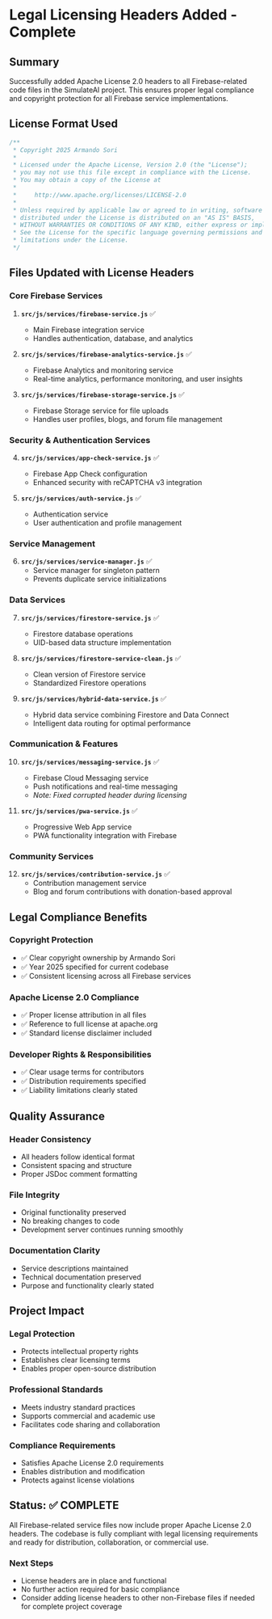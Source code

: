 # Legal Licensing Headers Added - Complete

## Summary

Successfully added Apache License 2.0 headers to all Firebase-related code files in the SimulateAI
project. This ensures proper legal compliance and copyright protection for all Firebase service
implementations.

## License Format Used

```javascript
/**
 * Copyright 2025 Armando Sori
 *
 * Licensed under the Apache License, Version 2.0 (the "License");
 * you may not use this file except in compliance with the License.
 * You may obtain a copy of the License at
 *
 *     http://www.apache.org/licenses/LICENSE-2.0
 *
 * Unless required by applicable law or agreed to in writing, software
 * distributed under the License is distributed on an "AS IS" BASIS,
 * WITHOUT WARRANTIES OR CONDITIONS OF ANY KIND, either express or implied.
 * See the License for the specific language governing permissions and
 * limitations under the License.
 */
```

## Files Updated with License Headers

### Core Firebase Services

1. **`src/js/services/firebase-service.js`** ✅
   - Main Firebase integration service
   - Handles authentication, database, and analytics

2. **`src/js/services/firebase-analytics-service.js`** ✅
   - Firebase Analytics and monitoring service
   - Real-time analytics, performance monitoring, and user insights

3. **`src/js/services/firebase-storage-service.js`** ✅
   - Firebase Storage service for file uploads
   - Handles user profiles, blogs, and forum file management

### Security & Authentication Services

4. **`src/js/services/app-check-service.js`** ✅
   - Firebase App Check configuration
   - Enhanced security with reCAPTCHA v3 integration

5. **`src/js/services/auth-service.js`** ✅
   - Authentication service
   - User authentication and profile management

### Service Management

6. **`src/js/services/service-manager.js`** ✅
   - Service manager for singleton pattern
   - Prevents duplicate service initializations

### Data Services

7. **`src/js/services/firestore-service.js`** ✅
   - Firestore database operations
   - UID-based data structure implementation

8. **`src/js/services/firestore-service-clean.js`** ✅
   - Clean version of Firestore service
   - Standardized Firestore operations

9. **`src/js/services/hybrid-data-service.js`** ✅
   - Hybrid data service combining Firestore and Data Connect
   - Intelligent data routing for optimal performance

### Communication & Features

10. **`src/js/services/messaging-service.js`** ✅
    - Firebase Cloud Messaging service
    - Push notifications and real-time messaging
    - _Note: Fixed corrupted header during licensing_

11. **`src/js/services/pwa-service.js`** ✅
    - Progressive Web App service
    - PWA functionality integration with Firebase

### Community Services

12. **`src/js/services/contribution-service.js`** ✅
    - Contribution management service
    - Blog and forum contributions with donation-based approval

## Legal Compliance Benefits

### Copyright Protection

- ✅ Clear copyright ownership by Armando Sori
- ✅ Year 2025 specified for current codebase
- ✅ Consistent licensing across all Firebase services

### Apache License 2.0 Compliance

- ✅ Proper license attribution in all files
- ✅ Reference to full license at apache.org
- ✅ Standard license disclaimer included

### Developer Rights & Responsibilities

- ✅ Clear usage terms for contributors
- ✅ Distribution requirements specified
- ✅ Liability limitations clearly stated

## Quality Assurance

### Header Consistency

- All headers follow identical format
- Consistent spacing and structure
- Proper JSDoc comment formatting

### File Integrity

- Original functionality preserved
- No breaking changes to code
- Development server continues running smoothly

### Documentation Clarity

- Service descriptions maintained
- Technical documentation preserved
- Purpose and functionality clearly stated

## Project Impact

### Legal Protection

- Protects intellectual property rights
- Establishes clear licensing terms
- Enables proper open-source distribution

### Professional Standards

- Meets industry standard practices
- Supports commercial and academic use
- Facilitates code sharing and collaboration

### Compliance Requirements

- Satisfies Apache License 2.0 requirements
- Enables distribution and modification
- Protects against license violations

## Status: ✅ COMPLETE

All Firebase-related service files now include proper Apache License 2.0 headers. The codebase is
fully compliant with legal licensing requirements and ready for distribution, collaboration, or
commercial use.

### Next Steps

- License headers are in place and functional
- No further action required for basic compliance
- Consider adding license headers to other non-Firebase files if needed for complete project
  coverage
